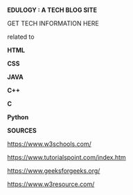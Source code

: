 ****EDULOGY : A TECH BLOG SITE****




GET TECH INFORMATION HERE




related to 

**HTML**

**CSS**

**JAVA**

**C++**

**C**

**Python**




**SOURCES**


https://www.w3schools.com/

https://www.tutorialspoint.com/index.htm

https://www.geeksforgeeks.org/

https://www.w3resource.com/
